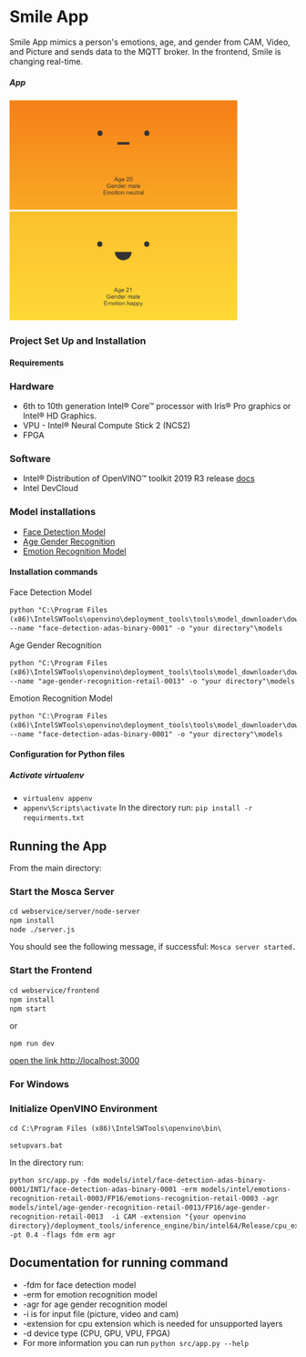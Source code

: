# Smile App
Smile App mimics a person's emotions, age, and gender from CAM, Video, and Picture and sends data to the MQTT broker. In the frontend, Smile is changing real-time.
##### App
<img src="./images/smile.jpg" width="400"> <img src="./images/smile1.jpg" width="400">

### Project Set Up and Installation 
  #### Requirements 
###  Hardware 
-   6th to 10th generation Intel® Core™ processor with Iris® Pro graphics or Intel® HD Graphics.
-   VPU - Intel® Neural Compute Stick 2 (NCS2)
-   FPGA
###  Software 
-   Intel® Distribution of OpenVINO™ toolkit 2019 R3 release [docs](https://software.intel.com/content/www/us/en/develop/tools/openvino-toolkit/choose-download.html)
-   Intel DevCloud
### Model installations
-   [Face Detection Model](https://docs.openvinotoolkit.org/latest/_models_intel_face_detection_adas_binary_0001_description_face_detection_adas_binary_0001.html)
-   [Age Gender Recognition](https://docs.openvinotoolkit.org/2019_R1/_age_gender_recognition_retail_0013_description_age_gender_recognition_retail_0013.html#:~:text=Fully%20convolutional%20network%20for%20simultaneous,not%20in%20the%20training%20set.)
-   [Emotion Recognition Model](https://docs.openvinotoolkit.org/2019_R1/_emotions_recognition_retail_0003_description_emotions_recognition_retail_0003.html)
#### Installation commands
Face Detection Model
```
python "C:\Program Files (x86)\IntelSWTools\openvino\deployment_tools\tools\model_downloader\downloader.py" --name "face-detection-adas-binary-0001" -o "your directory"\models 
```
Age Gender Recognition
```
python "C:\Program Files (x86)\IntelSWTools\openvino\deployment_tools\tools\model_downloader\downloader.py" --name "age-gender-recognition-retail-0013" -o "your directory"\models 
```
Emotion Recognition Model
```
python "C:\Program Files (x86)\IntelSWTools\openvino\deployment_tools\tools\model_downloader\downloader.py" --name "face-detection-adas-binary-0001" -o "your directory"\models
```
#### Configuration for Python files 
##### Activate virtualenv
- ```virtualenv appenv```
- ```appenv\Scripts\activate```
In the directory run: ```pip install -r requirments.txt```
## Running the App
From the main directory:
### Start the Mosca Server
```
cd webservice/server/node-server
npm install
node ./server.js
```
You should see the following message, if successful:
```Mosca server started.```
### Start the Frontend
```
cd webservice/frontend
npm install
npm start
```
or
```
npm run dev
```
[open the link http://localhost:3000](http://localhost:3000)
### For Windows
###  Initialize OpenVINO Environment
``` 
cd C:\Program Files (x86)\IntelSWTools\openvino\bin\ 
```
```
setupvars.bat
```
In the directory run:
```
python src/app.py -fdm models/intel/face-detection-adas-binary-0001/INT1/face-detection-adas-binary-0001 -erm models/intel/emotions-recognition-retail-0003/FP16/emotions-recognition-retail-0003 -agr models/intel/age-gender-recognition-retail-0013/FP16/age-gender-recognition-retail-0013  -i CAM -extension "{your openvino directory}/deployment_tools/inference_engine/bin/intel64/Release/cpu_extension_avx2.dll" -pt 0.4 -flags fdm erm agr 
```
## Documentation for running command
- -fdm for face detection model
- -erm for emotion recognition model
- -agr for age gender recognition model 
- -i is for input file (picture, video and cam)
- -extension for cpu extension which is needed for unsupported layers
- -d device type (CPU, GPU, VPU, FPGA)
- For more information you can run ```python src/app.py --help```


